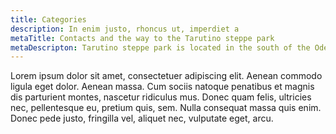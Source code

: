 ```yaml
---
title: Categories
description: In enim justo, rhoncus ut, imperdiet a
metaTitle: Contacts and the way to the Tarutino steppe park
metaDescripton: Tarutino steppe park is located in the south of the Odessa region, you can get here by personal transport along the specified route, as well as by public bus.
---
```

Lorem ipsum dolor sit amet, consectetuer adipiscing elit. Aenean commodo ligula eget dolor. Aenean massa. Cum sociis natoque penatibus et magnis dis parturient montes, nascetur ridiculus mus. Donec quam felis, ultricies nec, pellentesque eu, pretium quis, sem. Nulla consequat massa quis enim. Donec pede justo, fringilla vel, aliquet nec, vulputate eget, arcu.

